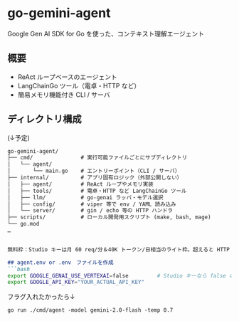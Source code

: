 # go-gemini-agent

Google Gen AI SDK for Go を使った、コンテキスト理解エージェント

## 概要

- ReAct ループベースのエージェント  
- LangChainGo ツール（電卓・HTTP など）  
- 簡易メモリ機能付き CLI / サーバ

## ディレクトリ構成
(↓予定)
```markdown
go-gemini-agent/
├── cmd/               # 実行可能ファイルごとにサブディレクトリ
│   └── agent/
│       └── main.go    # エントリーポイント（CLI / サーバ）
├── internal/          # アプリ固有ロジック（外部公開しない）
│   ├── agent/         # ReAct ループやメモリ実装
│   ├── tools/         # 電卓・HTTP など LangChainGo ツール
│   ├── llm/           # go-genai ラッパ・モデル選択
│   ├── config/        # viper 等で env / YAML 読み込み
│   └── server/        # gin / echo 等の HTTP ハンドラ
├── scripts/           # ローカル開発用スクリプト (make, bash, mage)
└── go.mod
…


無料枠：Studio キーは月 60 req/分＆40K トークン/日相当のライト枠。超えると HTTP 429。課金したい場合は Vertex AI に移行。

## agent.env or .env　ファイルを作成
```bash
export GOOGLE_GENAI_USE_VERTEXAI=false         # Studio キーなら false の
export GOOGLE_API_KEY="YOUR_ACTUAL_API_KEY" 
```

フラグ入れたかったら↓
```
go run ./cmd/agent -model gemini-2.0-flash -temp 0.7
```